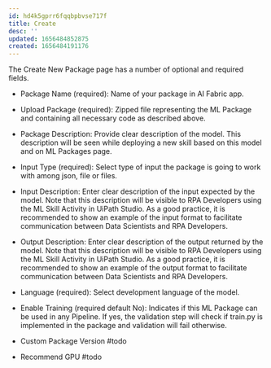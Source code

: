 ```yaml
---
id: hd4k5gprr6fqqbpbvse717f
title: Create
desc: ''
updated: 1656484852875
created: 1656484191176
---
```


The Create New Package page has a number of optional and required fields.

- Package Name (required):  Name of your package in AI Fabric app.
- Upload Package (required): Zipped file representing the ML Package and containing all necessary code as described above.
- Package Description: Provide clear description of the model. This description will be seen while deploying a new skill based on this model and on ML Packages page.
- Input Type (required): Select type of input the package is going to work with among json, file or files.
- Input Description: Enter clear description of the input expected by the model. Note that this description will be visible to RPA Developers using the ML Skill Activity in UiPath Studio. As a good practice, it is recommended to show an example of the input format to facilitate communication between Data Scientists and RPA Developers.
- Output Description: Enter clear description of the output returned by the model. Note that this description will be visible to RPA Developers using the ML Skill Activity in UiPath Studio. As a good practice, it is recommended to show an example of the output format to facilitate communication between Data Scientists and RPA Developers.
- Language (required): Select development language of the model.
- Enable Training (required default No): Indicates if this ML Package can be used in any Pipeline. If yes, the validation step will check if train.py is implemented in the package and validation will fail otherwise.

- Custom Package Version #todo
- Recommend GPU #todo
